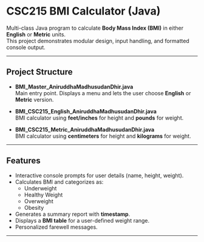 # CSC215 BMI Calculator (Java)

Multi-class Java program to calculate **Body Mass Index (BMI)** in either **English** or **Metric** units.  
This project demonstrates modular design, input handling, and formatted console output.

---

## Project Structure
- **BMI_Master_AniruddhaMadhusudanDhir.java**  
  Main entry point. Displays a menu and lets the user choose **English** or **Metric** version.

- **BMI_CSC215_English_AniruddhaMadhusudanDhir.java**  
  BMI calculator using **feet/inches** for height and **pounds** for weight.

- **BMI_CSC215_Metric_AniruddhaMadhusudanDhir.java**  
  BMI calculator using **centimeters** for height and **kilograms** for weight.

---

## Features
- Interactive console prompts for user details (name, height, weight).
- Calculates BMI and categorizes as:
  - Underweight
  - Healthy Weight
  - Overweight
  - Obesity
- Generates a summary report with **timestamp**.
- Displays a **BMI table** for a user-defined weight range.
- Personalized farewell messages.

---
